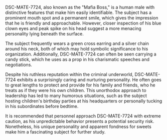 DSC-MATE-7724, also known as the "Mafia Boss," is a human male with distinctive features that make him easily identifiable. The subject has a prominent mouth spot and a permanent smile, which gives the impression that he is friendly and approachable. However, closer inspection of his blue clown eyes and peak spike on his head suggest a more menacing personality lying beneath the surface.

The subject frequently wears a green cross earring and a silver chain around his neck, both of which may hold symbolic significance to his organization. Additionally, DSC-MATE-7724 can often be seen carrying a candy stick, which he uses as a prop in his charismatic speeches and negotiations.

Despite his ruthless reputation within the criminal underworld, DSC-MATE-7724 exhibits a surprisingly caring and nurturing personality. He often goes to great lengths to protect and provide for his family and friends, who he treats as if they were his own children. This unorthodox approach to leadership has led to many humorous situations, such as the subject hosting children's birthday parties at his headquarters or personally tucking in his subordinates before bedtime.

It is recommended that personnel approach DSC-MATE-7724 with extreme caution, as his unpredictable behavior presents a potential security risk. Nonetheless, his unique personality and apparent fondness for sweets make him a fascinating subject for further study.